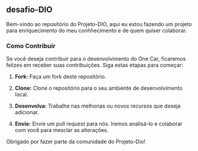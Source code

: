 ## desafio-DIO

Bem-vindo ao repositório do Projeto-DIO, aqui eu estou fazendo um projeto para enriquecimento do meu conhhecimento e de quem quiser colaborar.

### Como Contribuir

Se você deseja contribuir para o desenvolvimento do One Car, ficaremos felizes em receber suas contribuições. Siga estas etapas para começar:

1. **Fork:** Faça um fork deste repositório.

2. **Clone:** Clone o repositório para o seu ambiente de desenvolvimento local.

3. **Desenvolva:** Trabalhe nas melhorias ou novos recursos que deseja adicionar.

4. **Envie:** Envie um pull request para nós. Iremos analisá-lo e colaborar com você para mesclar as alterações.

Obrigado por fazer parte da comunidade do Projeto-Dio!
